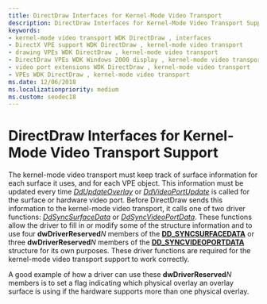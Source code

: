 ```yaml
---
title: DirectDraw Interfaces for Kernel-Mode Video Transport
description: DirectDraw Interfaces for Kernel-Mode Video Transport Support
keywords:
- kernel-mode video transport WDK DirectDraw , interfaces
- DirectX VPE support WDK DirectDraw , kernel-mode video transport
- drawing VPEs WDK DirectDraw , kernel-mode video transport
- DirectDraw VPEs WDK Windows 2000 display , kernel-mode video transport
- video port extensions WDK DirectDraw , kernel-mode video transport
- VPEs WDK DirectDraw , kernel-mode video transport
ms.date: 12/06/2018
ms.localizationpriority: medium
ms.custom: seodec18
---
```


# DirectDraw Interfaces for Kernel-Mode Video Transport Support

The kernel-mode video transport must keep track of surface information for each surface it uses, and for each VPE object. This information must be updated every time [*DdUpdateOverlay*](/windows/win32/api/ddrawint/nc-ddrawint-pdd_surfcb_updateoverlay) or [*DdVideoPortUpdate*](/windows/win32/api/ddrawint/nc-ddrawint-pdd_vportcb_update) is called for the surface or hardware video port. Before DirectDraw sends this information to the kernel-mode video transport, it calls one of two driver functions: [*DdSyncSurfaceData*](/windows/win32/api/ddrawint/nc-ddrawint-pdd_kernelcb_syncsurface) or [*DdSyncVideoPortData*](/windows/win32/api/ddrawint/nc-ddrawint-pdd_kernelcb_syncvideoport). These functions allow the driver to fill in or modify some of the structure information and to use four **dwDriverReserved**_N_ members of the [**DD\_SYNCSURFACEDATA**](/windows/win32/api/ddrawint/ns-ddrawint-dd_syncsurfacedata) or three **dwDriverReserved**_N_ members of the [**DD\_SYNCVIDEOPORTDATA**](/windows/win32/api/ddrawint/ns-ddrawint-dd_syncvideoportdata) structure for its own purposes. These driver functions are required for the kernel-mode video transport support to work correctly.

A good example of how a driver can use these **dwDriverReserved**_N_ members is to set a flag indicating which physical overlay an overlay surface is using if the hardware supports more than one physical overlay.

 

